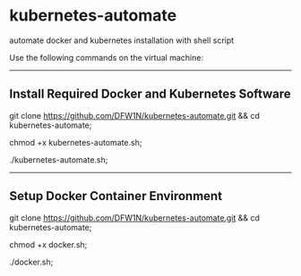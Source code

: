 # kubernetes-automate
automate docker and kubernetes installation with shell script


Use the following commands on the virtual machine:

---

## Install Required Docker and Kubernetes Software

git clone https://github.com/DFW1N/kubernetes-automate.git && cd kubernetes-automate;

chmod +x kubernetes-automate.sh;

./kubernetes-automate.sh;

---

## Setup Docker Container Environment

git clone https://github.com/DFW1N/kubernetes-automate.git && cd kubernetes-automate;

chmod +x docker.sh;

./docker.sh;
